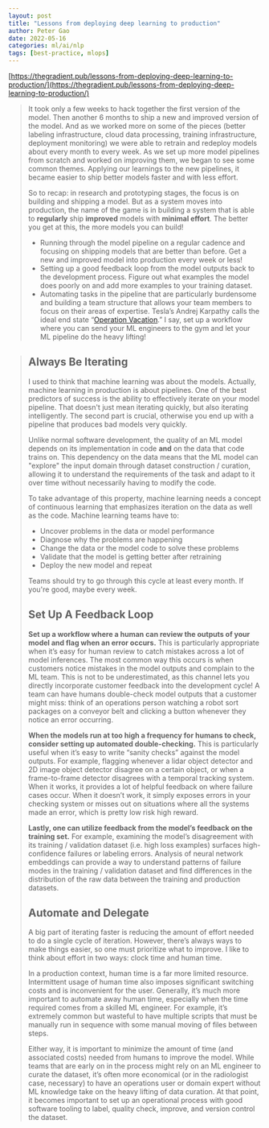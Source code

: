 ```yaml
---
layout: post
title: "Lessons from deploying deep learning to production"
author: Peter Gao
date: 2022-05-16
categories: ml/ai/nlp
tags: [best-practice, mlops]
---
```


[https://thegradient.pub/lessons-from-deploying-deep-learning-to-production/](https://thegradient.pub/lessons-from-deploying-deep-learning-to-production/)

> It took only a few weeks to hack together the first version of the model. Then another 6 months to ship a new and improved version of the model. And as we worked more on some of the pieces (better labeling infrastructure, cloud data processing, training infrastructure, deployment monitoring) we were able to retrain and redeploy models about every month to every week. As we set up more model pipelines from scratch and worked on improving them, we began to see some common themes. Applying our learnings to the new pipelines, it became easier to ship better models faster and with less effort.
>
> So to recap: in research and prototyping stages, the focus is on building and shipping a model. But as a system moves into production, the name of the game is in building a system that is able to **regularly** ship **improved** models with **minimal effort**. The better you get at this, the more models you can build!
>
> - Running through the model pipeline on a regular cadence and focusing on shipping models that are better than before. Get a new and improved model into production every week or less!
> - Setting up a good feedback loop from the model outputs back to the development process. Figure out what examples the model does poorly on and add more examples to your training dataset.
> - Automating tasks in the pipeline that are particularly burdensome and building a team structure that allows your team members to focus on their areas of expertise. Tesla’s Andrej Karpathy calls the ideal end state “[Operation Vacation](https://www.braincreators.com/brainpower/insights/teslas-data-engine-and-what-we-should-all-learn-from-it).” I say, set up a workflow where you can send your ML engineers to the gym and let your ML pipeline do the heavy lifting!

> ## Always Be Iterating
>
> I used to think that machine learning was about the models. Actually, machine learning in production is about pipelines. One of the best predictors of success is the ability to effectively iterate on your model pipeline. That doesn't just mean iterating quickly, but also iterating intelligently. The second part is crucial, otherwise you end up with a pipeline that produces bad models very quickly.
>
> Unlike normal software development, the quality of an ML model depends on its implementation in code **and** on the data that code trains on. This dependency on the data means that the ML model can "explore" the input domain through dataset construction / curation, allowing it to understand the requirements of the task and adapt to it over time without necessarily having to modify the code.
>
> To take advantage of this property, machine learning needs a concept of continuous learning that emphasizes iteration on the data as well as the code. Machine learning teams have to:
>
> - Uncover problems in the data or model performance
> - Diagnose why the problems are happening
> - Change the data or the model code to solve these problems
> - Validate that the model is getting better after retraining
> - Deploy the new model and repeat
>
> Teams should try to go through this cycle at least every month. If you're good, maybe every week.
>
> ## Set Up A Feedback Loop
>
> **Set up a workflow where a human can review the outputs of your model and flag when an error occurs.** This is particularly appropriate when it’s easy for human review to catch mistakes across a lot of model inferences. The most common way this occurs is when customers notice mistakes in the model outputs and complain to the ML team. This is not to be underestimated, as this channel lets you directly incorporate customer feedback into the development cycle! A team can have humans double-check model outputs that a customer might miss: think of an operations person watching a robot sort packages on a conveyor belt and clicking a button whenever they notice an error occurring.
>
> **When the models run at too high a frequency for humans to check, consider setting up automated double-checking.** This is particularly useful when it’s easy to write “sanity checks” against the model outputs. For example, flagging whenever a lidar object detector and 2D image object detector disagree on a certain object, or when a frame-to-frame detector disagrees with a temporal tracking system. When it works, it provides a lot of helpful feedback on where failure cases occur. When it doesn’t work, it simply exposes errors in your checking system or misses out on situations where all the systems made an error, which is pretty low risk high reward.
>
> **Lastly, one can utilize feedback from the model’s feedback on the training set.** For example, examining the model’s disagreement with its training / validation dataset (i.e. high loss examples) surfaces high-confidence failures or labeling errors. Analysis of neural network embeddings can provide a way to understand patterns of failure modes in the training / validation dataset and find differences in the distribution of the raw data between the training and production datasets.
>
> ## Automate and Delegate
>
> A big part of iterating faster is reducing the amount of effort needed to do a single cycle of iteration. However, there’s always ways to make things easier, so one must prioritize what to improve. I like to think about effort in two ways: clock time and human time.
>
> In a production context, human time is a far more limited resource. Intermittent usage of human time also imposes significant switching costs and is inconvenient for the user. Generally, it’s much more important to automate away human time, especially when the time required comes from a skilled ML engineer. For example, it’s extremely common but wasteful to have multiple scripts that must be manually run in sequence with some manual moving of files between steps.
>
> Either way, it is important to minimize the amount of time (and associated costs) needed from humans to improve the model. While teams that are early on in the process might rely on an ML engineer to curate the dataset, it’s often more economical (or in the radiologist case, necessary) to have an operations user or domain expert without ML knowledge take on the heavy lifting of data curation. At that point, it becomes important to set up an operational process with good software tooling to label, quality check, improve, and version control the dataset.
>
> 
